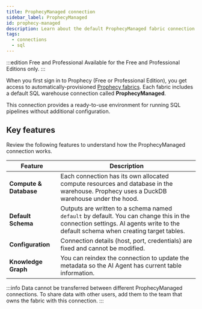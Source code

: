```yaml
---
title: ProphecyManaged connection
sidebar_label: ProphecyManaged
id: prophecy-managed
description: Learn about the default ProphecyManaged fabric connection
tags:
  - connections
  - sql
---
```


:::edition Free and Professional
Available for the Free and Professional Editions only.
:::

When you first sign in to Prophecy (Free or Professional Edition), you get access to automatically-provisioned [Prophecy fabrics](docs/administration/fabrics/prophecy-fabrics/prophecy-fabrics.md). Each fabric includes a default SQL warehouse connection called **ProphecyManaged**.

This connection provides a ready-to-use environment for running SQL pipelines without additional configuration.

## Key features

Review the following features to understand how the ProphecyManaged connection works.

| Feature                | Description                                                                                                                                                                    |
| ---------------------- | ------------------------------------------------------------------------------------------------------------------------------------------------------------------------------ |
| **Compute & Database** | Each connection has its own allocated compute resources and database in the warehouse. Prophecy uses a DuckDB warehouse under the hood.                                        |
| **Default Schema**     | Outputs are written to a schema named `default` by default. You can change this in the connection settings. AI agents write to the default schema when creating target tables. |
| **Configuration**      | Connection details (host, port, credentials) are fixed and cannot be modified.                                                                                                 |
| **Knowledge Graph**    | You can reindex the connection to update the metadata so the AI Agent has current table information.                                                                           |

:::info
Data cannot be transferred between different ProphecyManaged connections. To share data with other users, add them to the team that owns the fabric with this connection.
:::
